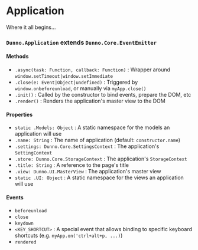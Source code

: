 # Application
Where it all begins...

### `Dunno.Application` extends `Dunno.Core.EventEmitter`

#### Methods
+ `.async(task: Function, callback: Function)` : Wrapper around `window.setTimeout|window.setImmediate`
+ `.close(e: Event|Object|undefined)` : Triggered by `window.onbeforeunload`, or manually via `myApp.close()`
+ `.init()` : Called by the constructor to bind events, prepare the DOM, etc
+ `.render()` : Renders the application's master view to the DOM

#### Properties
+ `static .Models: Object` : A static namespace for the models an application will use
+ `.name: String` : The name of application (default: `constructor.name`)
+ `.settings: Dunno.Core.SettingsContext` : The application's `SettingContext`
+ `.store: Dunno.Core.StorageContext` : The application's `StorageContext`
+ `.title: String` : A reference to the page's title
+ `.view: Dunno.UI.MasterView` : The application's master view
+ `static .UI: Object` : A static namespace for the views an application will use

#### Events
+ `beforeunload`
+ `close`
+ `keydown`
+ `<KEY_SHORTCUT>` : A special event that allows binding to specific keyboard shortcuts (e.g. `myApp.on('ctrl+alt+p, ...)`)
+ `rendered`

